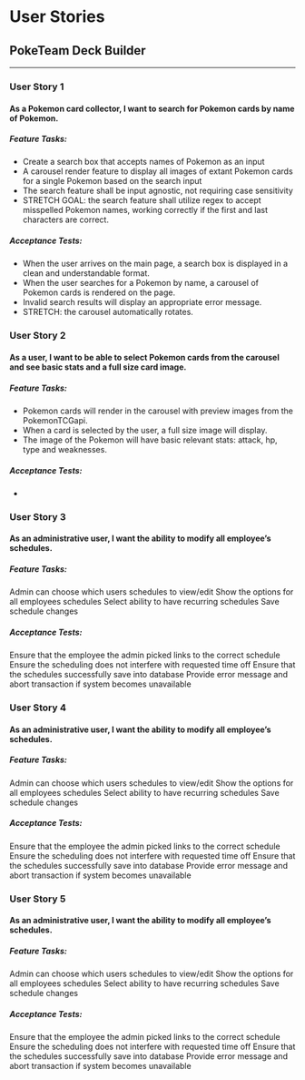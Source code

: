 # User Stories

## PokeTeam Deck Builder

--------

### User Story 1 

#### As a Pokemon card collector, I want to search for Pokemon cards by name of Pokemon.

##### Feature Tasks:

- Create a search box that accepts names of Pokemon as an input
- A carousel render feature to display all images of extant Pokemon cards for a single Pokemon based on the search input
- The search feature shall be input agnostic, not requiring case sensitivity
- STRETCH GOAL: the search feature shall utilize regex to accept misspelled Pokemon names, working correctly if the first and last characters are correct.

##### Acceptance Tests:

- When the user arrives on the main page, a search box is displayed in a clean and understandable format.
- When the user searches for a Pokemon by name, a carousel of Pokemon cards is rendered on the page.
- Invalid search results will display an appropriate error message.
- STRETCH: the carousel automatically rotates.

### User Story 2

#### As a user, I want to be able to select Pokemon cards from the carousel and see basic stats and a full size card image.

##### Feature Tasks:

- Pokemon cards will render in the carousel with preview images from the PokemonTCGapi.
- When a card is selected by the user, a full size image will display.
- The image of the Pokemon will have basic relevant stats: attack, hp, type and weaknesses.

##### Acceptance Tests:

- 

### User Story 3

#### As an administrative user, I want the ability to modify all employee’s schedules.

##### Feature Tasks:

Admin can choose which users schedules to view/edit
Show the options for all employees schedules
Select ability to have recurring schedules
Save schedule changes

##### Acceptance Tests:

Ensure that the employee the admin picked links to the correct schedule
Ensure the scheduling does not interfere with requested time off
Ensure that the schedules successfully save into database
Provide error message and abort transaction if system becomes unavailable

### User Story 4

#### As an administrative user, I want the ability to modify all employee’s schedules.

##### Feature Tasks:

Admin can choose which users schedules to view/edit
Show the options for all employees schedules
Select ability to have recurring schedules
Save schedule changes

##### Acceptance Tests:

Ensure that the employee the admin picked links to the correct schedule
Ensure the scheduling does not interfere with requested time off
Ensure that the schedules successfully save into database
Provide error message and abort transaction if system becomes unavailable

### User Story 5

#### As an administrative user, I want the ability to modify all employee’s schedules.

##### Feature Tasks:

Admin can choose which users schedules to view/edit
Show the options for all employees schedules
Select ability to have recurring schedules
Save schedule changes

##### Acceptance Tests:

Ensure that the employee the admin picked links to the correct schedule
Ensure the scheduling does not interfere with requested time off
Ensure that the schedules successfully save into database
Provide error message and abort transaction if system becomes unavailable